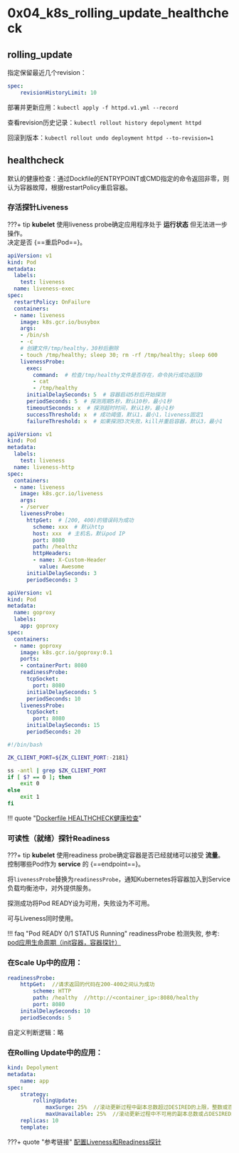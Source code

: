 # 0x04_k8s_rolling_update_healthcheck

## rolling_update

指定保留最近几个revision：

```yaml
spec:
    revisionHistoryLimit: 10
```

部署并更新应用：`kubectl apply -f httpd.v1.yml --record`

查看revision历史记录：`kubectl rollout history depolyment httpd`

回滚到版本：`kubectl rollout undo deployment httpd --to-revision=1`

## healthcheck

默认的健康检查：通过Dockfile的ENTRYPOINT或CMD指定的命令返回非零，则认为容器故障，根据restartPolicy重启容器。

### 存活探针Liveness

???+ tip
    **kubelet** 使用liveness probe确定应用程序处于 **运行状态** 但无法进一步操作。  
    决定是否 {==重启Pod==}。

```yaml tab="通过命令探测" hl_lines="17"
apiVersion: v1
kind: Pod
metadata:
  labels:
    test: liveness
  name: liveness-exec
spec:
  restartPolicy: OnFailure
  containers:
  - name: liveness
    image: k8s.gcr.io/busybox
    args:
    - /bin/sh
    - -c
    # 创建文件/tmp/healthy，30秒后删除
    - touch /tmp/healthy; sleep 30; rm -rf /tmp/healthy; sleep 600
    livenessProbe:
      exec:
        command:  # 检查/tmp/healthy文件是否存在，命令执行成功返回0
        - cat
        - /tmp/healthy
      initialDelaySeconds: 5  # 容器启动5秒后开始探测
      periodSeconds: 5  # 探测周期5秒，默认10秒，最小1秒
      timeoutSeconds: x  # 探测超时时间，默认1秒，最小1秒
      successThreshold: x  # 成功阈值，默认1，最小1，liveness固定1
      failureThreshold: x  # 如果探测3次失败，kill并重启容器，默认3，最小1
```

```yaml tab="通过GET请求探测" hl_lines="14"
apiVersion: v1
kind: Pod
metadata:
  labels:
    test: liveness
  name: liveness-http
spec:
  containers:
  - name: liveness
    image: k8s.gcr.io/liveness
    args:
    - /server
    livenessProbe:
      httpGet:  # [200, 400)的错误码为成功
        scheme: xxx  # 默认http
        host: xxx  # 主机名，默认pod IP
        port: 8080
        path: /healthz
        httpHeaders:
        - name: X-Custom-Header
          value: Awesome
      initialDelaySeconds: 3
      periodSeconds: 3
```

```yaml tab="TCP Socket探测" hl_lines="13 18"
apiVersion: v1
kind: Pod
metadata:
  name: goproxy
  labels:
    app: goproxy
spec:
  containers:
  - name: goproxy
    image: k8s.gcr.io/goproxy:0.1
    ports:
    - containerPort: 8080
    readinessProbe:
      tcpSocket:
        port: 8080
      initialDelaySeconds: 5
      periodSeconds: 10
    livenessProbe:
      tcpSocket:
        port: 8080
      initialDelaySeconds: 15
      periodSeconds: 20
```

```sh tab="健康检查脚本"
#!/bin/bash

ZK_CLIENT_PORT=${ZK_CLIENT_PORT:-2181}

ss -antl | grep $ZK_CLIENT_PORT
if [ $? == 0 ]; then
	exit 0
else
	exit 1
fi
```

!!! quote "[Dockerfile HEALTHCHECK健康检查](https://www.cnblogs.com/shawhe/p/11126450.html)"


### 可读性（就绪）探针Readiness

???+ tip
    **kubelet** 使用readiness probe确定容器是否已经就绪可以接受 **流量**。  
    控制哪些Pod作为 **service** 的 {==endpoint==}。

将`livenessProbe`替换为`readinessProbe`，通知Kubernetes将容器加入到Service负载均衡池中，对外提供服务。

探测成功将Pod READY设为可用，失败设为不可用。

可与Liveness同时使用。

!!! faq "Pod READY 0/1 STATUS Running"
    readinessProbe 检测失败, 参考: [pod应用生命周期（init容器，容器探针）](https://blog.csdn.net/weixin_44791884/article/details/105639917)


### 在Scale Up中的应用：

```yaml
readinessProbe:
    httpGet:  //请求返回的代码在200-400之间认为成功
        scheme: HTTP
        path: /healthy  //http://<container_ip>:8080/healthy
        port: 8080
    initalDelaySeconds: 10
    periodSeconds: 5
```

自定义判断逻辑：略


### 在Rolling Update中的应用：

```yaml
kind: Depolyment
metadata:
    name: app
spec:
    strategy:
        rollingUpdate:
            maxSurge: 25%  //滚动更新过程中副本总数超过DESIRED的上限，整数或百分比向上取整
            maxUnavailable: 25%  //滚动更新过程中不可用的副本总数或占DESIRED的最大比例，整数或百分比向下取整
    replicas: 10
    template:
```


???+ quote "参考链接"
    [配置Liveness和Readiness探针](https://k8smeetup.github.io/docs/tasks/configure-pod-container/configure-liveness-readiness-probes/)
